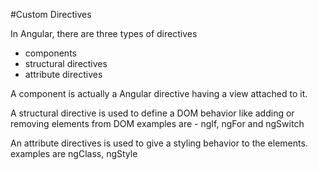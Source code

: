 #Custom Directives

In Angular, there are three types of directives

* components
* structural directives
* attribute directives

A component is actually a Angular directive having a view attached to it.

A structural directive is used to define a DOM behavior like adding or removing elements from DOM
 examples are - ngIf, ngFor and ngSwitch
 
An attribute directives is used to give a styling behavior to the elements.
  examples are ngClass, ngStyle
  
  
 